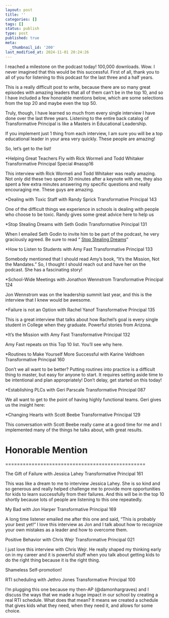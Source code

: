 ```yaml
---
layout: post
title: ''
categories: []
tags: []
status: publish
type: post
published: true
meta:
  _thumbnail_id: '200'
last_modified_at: 2024-11-01 20:24:26
---
```


I reached a milestone on the podcast today! 100,000 downloads. Wow. I never imagined that this would be this successful. First of all, thank you to all of you for listening to this podcast for the last three and a half years.


This is a really difficult post to write, because there are so many great episodes with amazing leaders that all of them can’t be in the top 10, and so I have included a few honorable mentions below, which are some selections from the top 20 and maybe even the top 50.


Truly, though, I have learned so much from every single interview I have done over the last three years. Listening to the entire back catalog of Transformative Principal is like a Masters in Educational Leadership.


If you implement just 1 thing from each interview, I am sure you will be a top educational leader in your area very quickly. These people are amazing!


So, let’s get to the list!




*Helping Great Teachers Fly with Rick Wormeli and Todd Whitaker Transformative Principal Special #nassp16




This interview with Rick Wormeli and Todd Whitaker was really amazing. Not only did these two spend 30 minutes after a keynote with me, they also spent a few extra minutes answering my specific questions and really encouraging me. These guys are amazing.






*Dealing with Toxic Staff with Randy Sprick Transformative Principal 143




One of the difficult things we experience in schools is dealing with people who choose to be toxic. Randy gives some great advice here to help us






*Stop Stealing Dreams with Seth Godin Transformative Principal 131




When I emailed Seth Godin to invite him to be part of the podcast, he very graciously agreed. Be sure to read “
[Stop Stealing Dreams](http://stopstealingdreams.com)“






*How to Listen to Students with Amy Fast Transformative Principal 133




Somebody mentioned that I should read Amy’s book, “It’s the Mission, Not the Mandates.” So, I thought I should reach out and have her on the podcast. She has a fascinating story!






*School-Wide Meetings with Jonathon Wennstrom Transformative Principal 124




Jon Wennstrom was on the leadership summit last year, and this is the interview that I knew would be awesome.






*Failure is not an Option with Rachel Yanof Transformative Principal 135




This is a great interview that talks about how Rachel’s goal is every single student in College when they graduate. Powerful stories from Arizona.






*It’s the Mission with Amy Fast Transformative Principal 132




Amy Fast repeats on this Top 10 list. You’ll see why here.






*Routines to Make Yourself More Successful with Karine Veldhoen Transformative Principal 160




Don’t we all want to be better? Putting routines into practice is a difficult thing to master, but easy for anyone to start. It requires setting aside time to be intentional and plan appropriately! Don’t delay, get started on this today!






*Establishing PLCs with Geri Parscale Transformative Principal 087




We all want to get to the point of having highly functional teams. Geri gives us the insight here:






*Changing Hearts with Scott Beebe Transformative Principal 129




This conversation with Scott Beebe really came at a good time for me and I implemented many of the things he talks about, with great results.

# Honorable Mention

================================================



The Gift of Failure with Jessica Lahey Transformative Principal 161


This was like a dream to me to interview Jessica Lahey. She is so kind and so generous and really helped challenge me to provide more opportunities for kids to learn successfully from their failures. And this will be in the top 10 shortly because lots of people are listening to this one repeatedly.





My Bad with Jon Harper Transformative Principal 169


A long time listener emailed me after this one and said, “This is probably your best yet!“ I love this interview as Jon and I talk about how to recognize your own mistakes as a leader and how to overcome them.





Positive Behavior with Chris Wejr Transformative Principal 021


I just love this interview with Chris Wejr. He really shaped my thinking early on in my career and it is powerful stuff when you talk about getting kids to do the right thing because it is the right thing.





Shameless Self-promotion!


RTI scheduling with Jethro Jones Transformative Principal 100


I’m plugging this one because my then-AP (@damonhargraves) and I discuss the ways that we made a huge impact in our school by creating a real RTI schedule. What does that mean? It means we created a schedule that gives kids what they need, when they need it, and allows for some choice.
